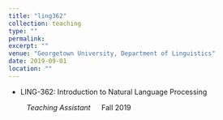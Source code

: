 ```yaml
---
title: "ling362"
collection: teaching
type: ""
permalink:
excerpt: ""
venue: "Georgetown University, Department of Linguistics"
date: 2019-09-01
location: ""
---
```

- LING-362: Introduction to Natural Language Processing

&nbsp;&nbsp;&nbsp;&nbsp;&nbsp;&nbsp;&nbsp;&nbsp; <i>Teaching Assistant</i> &emsp; Fall 2019
